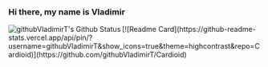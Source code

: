 ### Hi there, my name is Vladimir

<img align="left" alt="githubVladimirT's Github Status" src="https://github-readme-stats.vercel.app/api?username=githubVladimirT&show_icons=true&theme=highcontrast" />
[![Readme Card](https://github-readme-stats.vercel.app/api/pin/?username=githubVladimirT&show_icons=true&theme=highcontrast&repo=Cardioid)](https://github.com/githubVladimirT/Cardioid)